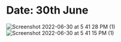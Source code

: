 # Date: 30th June

![Screenshot 2022-06-30 at 5 41 28 PM (1)](https://user-images.githubusercontent.com/105705517/180772363-0273d541-4e4f-4ece-a2fa-96edf2df9ebf.png)
![Screenshot 2022-06-30 at 5 41 15 PM (1)](https://user-images.githubusercontent.com/105705517/180772369-539cb191-cfde-4965-b2ca-199b5b1ce152.png)
